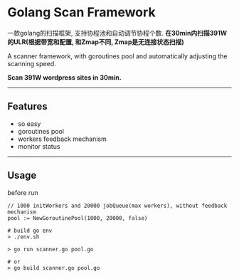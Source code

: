 # Golang Scan Framework

一款golang的扫描框架, 支持协程池和自动调节协程个数. **在30min内扫描391W的ULR(根据带宽和配置, 和Zmap不同, Zmap是无连接状态扫描)**

A scanner framework, with goroutines pool and automatically adjusting the scanning speed.

**Scan 391W wordpress sites in 30min.**

---
## Features
* so easy
* goroutines pool
* workers feedback mechanism
* monitor status

---
## Usage

before run

```
// 1000 initWorkers and 20000 jobQueue(max workers), without feedback mechanism
pool := NewGoroutinePool(1000, 20000, false)
```

```
# build go env
> ./env.sh

> go run scanner.go pool.go

# or
> go build scanner.go pool.go
```
